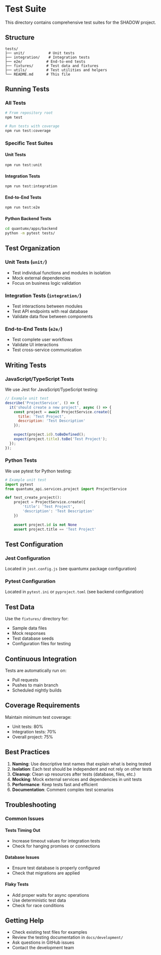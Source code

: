# Test Suite

This directory contains comprehensive test suites for the SHADOW project.

## Structure

```
tests/
├── unit/           # Unit tests
├── integration/    # Integration tests
├── e2e/           # End-to-end tests
├── fixtures/      # Test data and fixtures
├── utils/         # Test utilities and helpers
└── README.md      # This file
```

## Running Tests

### All Tests
```bash
# From repository root
npm test

# Run tests with coverage
npm run test:coverage
```

### Specific Test Suites

#### Unit Tests
```bash
npm run test:unit
```

#### Integration Tests
```bash
npm run test:integration
```

#### End-to-End Tests
```bash
npm run test:e2e
```

#### Python Backend Tests
```bash
cd quantumx/apps/backend
python -m pytest tests/
```

## Test Organization

### Unit Tests (`unit/`)
- Test individual functions and modules in isolation
- Mock external dependencies
- Focus on business logic validation

### Integration Tests (`integration/`)
- Test interactions between modules
- Test API endpoints with real database
- Validate data flow between components

### End-to-End Tests (`e2e/`)
- Test complete user workflows
- Validate UI interactions
- Test cross-service communication

## Writing Tests

### JavaScript/TypeScript Tests
We use Jest for JavaScript/TypeScript testing:

```javascript
// Example unit test
describe('ProjectService', () => {
  it('should create a new project', async () => {
    const project = await ProjectService.create({
      title: 'Test Project',
      description: 'Test Description'
    });
    
    expect(project.id).toBeDefined();
    expect(project.title).toBe('Test Project');
  });
});
```

### Python Tests
We use pytest for Python testing:

```python
# Example unit test
import pytest
from quantumx_api.services.project import ProjectService

def test_create_project():
    project = ProjectService.create({
        'title': 'Test Project',
        'description': 'Test Description'
    })
    
    assert project.id is not None
    assert project.title == 'Test Project'
```

## Test Configuration

### Jest Configuration
Located in `jest.config.js` (see quantumx package configuration)

### Pytest Configuration
Located in `pytest.ini` or `pyproject.toml` (see backend configuration)

## Test Data

Use the `fixtures/` directory for:
- Sample data files
- Mock responses
- Test database seeds
- Configuration files for testing

## Continuous Integration

Tests are automatically run on:
- Pull requests
- Pushes to main branch
- Scheduled nightly builds

## Coverage Requirements

Maintain minimum test coverage:
- Unit tests: 80%
- Integration tests: 70%
- Overall project: 75%

## Best Practices

1. **Naming**: Use descriptive test names that explain what is being tested
2. **Isolation**: Each test should be independent and not rely on other tests
3. **Cleanup**: Clean up resources after tests (database, files, etc.)
4. **Mocking**: Mock external services and dependencies in unit tests
5. **Performance**: Keep tests fast and efficient
6. **Documentation**: Comment complex test scenarios

## Troubleshooting

### Common Issues

#### Tests Timing Out
- Increase timeout values for integration tests
- Check for hanging promises or connections

#### Database Issues
- Ensure test database is properly configured
- Check that migrations are applied

#### Flaky Tests
- Add proper waits for async operations
- Use deterministic test data
- Check for race conditions

## Getting Help

- Check existing test files for examples
- Review the testing documentation in `docs/development/`
- Ask questions in GitHub issues
- Contact the development team